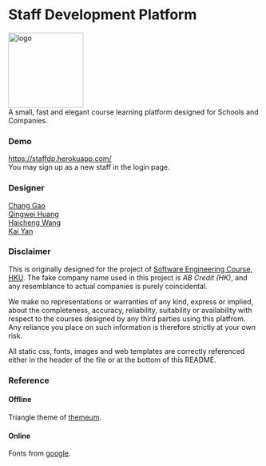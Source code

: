 # Staff Development Platform

<img src="https://github.com/irsisyphus/pictures/raw/master/sdp/logo.png" width=150 alt="logo" /><br>
A small, fast and elegant course learning platform designed for Schools and Companies.

### Demo
https://staffdp.herokuapp.com/<br>
You may sign up as a new staff in the login page.<br>

### Designer
[Chang Gao](https://www.linkedin.com/in/irsisyphus "linkedin")<br>
[Qingwei Huang](https://github.com/hqwhuang)<br>
[Haicheng Wang](https://github.com/whcacademy)<br>
[Kai Yan](https://github.com/Yan1996)<br>


### Disclaimer
This is originally designed for the project of [Software Engineering Course, HKU](http://www.cs.hku.hk/programme/course_info.jsp?infile=2016/comp3297.html "HKU COMP3297 Introduction to Software Engineering"). The fake company name used in this project is _AB Credit (HK)_, and any resemblance to actual companies is purely coincidental.<br>

We make no representations or warranties of any kind, express or implied, about the completeness, accuracy, reliability, suitability or availability with respect to the courses designed by any third parties using this platfrom. Any reliance you place on such information is therefore strictly at your own risk.<br>

All static css, fonts, images and web templates are correctly referenced either in the header of the file or at the bottom of this README.<br>



### Reference
#### Offline
Triangle theme of [themeum](http://www.themeum.com "themeum").
#### Online
Fonts from [google](http://fonts.googleapis.com "googleapis").

